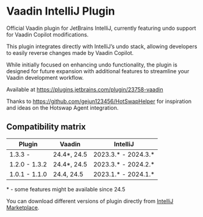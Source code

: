 # Vaadin IntelliJ Plugin

Official Vaadin plugin for JetBrains IntelliJ, currently featuring undo support for Vaadin Copilot modifications.

This plugin integrates directly with IntelliJ’s undo stack, allowing developers to easily reverse changes made by Vaadin Copilot.

While initially focused on enhancing undo functionality, the plugin is designed for future expansion with additional features to streamline your Vaadin development workflow.

Available at https://plugins.jetbrains.com/plugin/23758-vaadin


Thanks to https://github.com/gejun123456/HotSwapHelper for inspiration and ideas on the Hotswap Agent integration.

## Compatibility matrix

| Plugin        | Vaadin      | IntelliJ            |
|---------------|-------------|---------------------|
| 1.3.3 -       | 24.4*, 24.5 | 2023.3.* - 2024.3.* |
| 1.2.0 - 1.3.2 | 24.4*, 24.5 | 2023.3.* - 2024.2.* |
| 1.0.1 - 1.1.0 | 24.4, 24.5  | 2023.1.* - 2024.1.* |

\* - some features might be available since 24.5

You can download different versions of plugin directly from [IntelliJ Marketplace](https://plugins.jetbrains.com/plugin/23758-vaadin/versions).